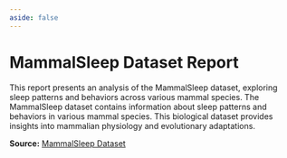 ```yaml
---
aside: false
---
```


# MammalSleep Dataset Report

This report presents an analysis of the MammalSleep dataset, exploring sleep patterns and behaviors across various mammal species. The MammalSleep dataset contains information about sleep patterns and behaviors in various mammal species. This biological dataset provides insights into mammalian physiology and evolutionary adaptations.

**Source:** [MammalSleep Dataset](https://visxgenai-cdn.peter.gy/datasets/ibis/msleep.parquet)

<ReportLink src="/reports/mammal-sleep/index.html" />

<ReportIframe
  src="/reports/mammal-sleep/index.html"
  height="1000px"
  title="MammalSleep Dataset Report" />